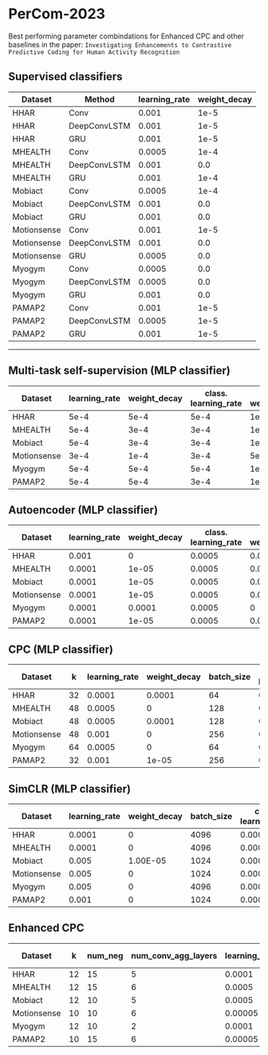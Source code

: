 # PerCom-2023
Best performing parameter combindations for Enhanced CPC and other baselines in the paper: `Investigating Enhancements to Contrastive Predictive Coding for Human Activity Recognition`

## Supervised classifiers

| Dataset | Method | learning_rate | weight_decay |
| ---------- |  ---------- | ---------- | ---------- | 
| HHAR | Conv | 0.001 | 1e-5 |
| HHAR | DeepConvLSTM | 0.001 | 1e-5 |
| HHAR | GRU | 0.001 | 1e-5 |
| MHEALTH | Conv | 0.0005 | 1e-4 |
| MHEALTH | DeepConvLSTM | 0.001 | 0.0 |
| MHEALTH | GRU | 0.001 | 1e-4 |
| Mobiact| Conv | 0.0005 | 1e-4 |
| Mobiact | DeepConvLSTM | 0.001 | 0.0 |
| Mobiact | GRU | 0.001 | 0.0 |
| Motionsense | Conv | 0.001 | 1e-5 |
| Motionsense | DeepConvLSTM | 0.001 | 0.0 |
| Motionsense | GRU | 0.0005 | 0.0 |
| Myogym | Conv | 0.0005 | 0.0 |
| Myogym| DeepConvLSTM | 0.0005 | 0.0 |
| Myogym| GRU | 0.001 | 0.0 |
| PAMAP2 | Conv | 0.001 | 1e-5 |
| PAMAP2 | DeepConvLSTM | 0.0005 | 1e-5 |
| PAMAP2 | GRU | 0.001 | 1e-5 |

 ----
 
 ## Multi-task self-supervision (MLP classifier)
 
 | Dataset | learning_rate | weight_decay | class. learning_rate | class. weight_decay | 
| ---------- | ---------- | ---------- | ---------- | ---------- | 
| HHAR |  5e-4 | 5e-4 | 5e-4 | 1e-4 |
| MHEALTH | 5e-4 | 3e-4 | 3e-4 | 1e-4 |
| Mobiact| 5e-4 | 3e-4 | 3e-4 | 1e-4 |
| Motionsense | 3e-4 | 1e-4 | 3e-4 | 5e-4 |
| Myogym | 5e-4 | 5e-4 | 5e-4 | 1e-4 |
| PAMAP2 | 5e-4 | 5e-4 | 3e-4 | 1e-4 |

 ## Autoencoder (MLP classifier)
 
 | Dataset | learning_rate | weight_decay | class. learning_rate | class. weight_decay | 
| ---------- | ---------- | ---------- | ---------- | ---------- | 
| HHAR | 0.001 | 0 | 0.0005 | 0.0001 |
| MHEALTH | 0.0001 | 1e-05 | 0.0005 | 0.0001 |
| Mobiact| 0.0001 | 1e-05 | 0.0005 | 0.0001 |
| Motionsense | 0.0001 | 1e-05 | 0.0005 | 0.0001 |
| Myogym | 0.0001 | 0.0001 | 0.0005 | 0 |
| PAMAP2 | 0.0001 | 1e-05 | 0.0005 | 0.0001 |

## CPC (MLP classifier)

| Dataset | k | learning_rate | weight_decay | batch_size | class. learning_rate | class. weight_decay | kernel_size | 
| ---------- | ---------- | ---------- | ---------- | ---------- | ---------- | ---------- | ---------- |
| HHAR | 32 | 0.0001 | 0.0001 | 64 | 0.0001 | 0 | 3 |
| MHEALTH | 48 | 0.0005 | 0 | 128 | 0.0005 | 0 | 5 |
| Mobiact| 48 | 0.0005 | 0.0001 | 128 | 0.0005 | 0 | 3 |
| Motionsense | 48 | 0.001 | 0 | 256 | 0.0001 | 1e-05 | 3 |
| Myogym | 64 | 0.0005 | 0 | 64 | 0.0005 | 1e-05 | 3 |
| PAMAP2 | 32 | 0.001 | 1e-05 | 256 | 0.0005 | 1e-05 | 3 |

## SimCLR (MLP classifier)
 
| Dataset | learning_rate | weight_decay | batch_size | class. learning_rate | class. weight_decay | 
| ---------- | ---------- | ---------- | ---------- | ---------- | ---------- | 
| HHAR | 0.0001 | 0 | 4096 | 0.0005 | 0 |
| MHEALTH | 0.0001 | 0 | 4096 | 0.0005 | 0 |
| Mobiact| 0.005 | 1.00E-05 | 1024 | 0.0005 | 0 |
| Motionsense | 0.005 | 0 | 1024 | 0.0001 | 0 |
| Myogym | 0.005 | 0 | 4096 | 0.0005 | 0.0001 |
| PAMAP2 | 0.001 | 0 | 1024 | 0.0005 | 0.0001 |

## Enhanced CPC
 | Dataset | k | num_neg | num_conv_agg_layers | learning_rate | weight_decay | class. learning_rate | class. weight_decay |
| ---------- | ---------- | ---------- | ---------- | ---------- | ---------- | ---------- | ---------- |
| HHAR | 12 | 15 | 5 | 0.0001 | 0.0001 | 0.0005 | 0 |
| MHEALTH | 12 | 15 | 6 | 0.0005 | 0.0001 | 0.0005 | 0 |
| Mobiact| 12 | 10 | 5 | 0.0005 | 0 | 0.001 | 0.0001 |
| Motionsense | 10 | 10 | 6 | 0.00005 | 0 | 0.0001 | 0 |
| Myogym | 12 | 10 | 2 | 0.0001 | 0.00001 | 0.0005 | 0 |
| PAMAP2 | 10 | 15 | 6 | 0.00005 | 0.0001 | 0.0001 | 0 |


